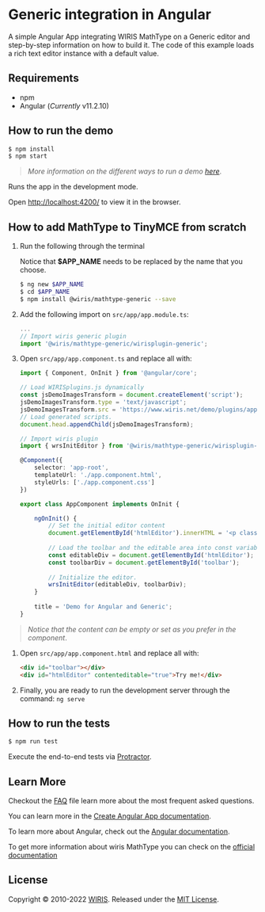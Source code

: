 # Generic integration in Angular

A simple Angular App integrating WIRIS MathType on a Generic editor and step-by-step information on how to build it. The code of this example loads a rich text editor instance with a default value.

## Requirements

* npm
* Angular (*Currently* v11.2.10)

## How to run the demo

```sh
$ npm install
$ npm start
```

> *More information on the different ways to run a demo [here](../../README.md)*.

Runs the app in the development mode.

Open [http://localhost:4200/](http://localhost:4200/) to view it in the browser.


## How to add MathType to TinyMCE from scratch

1. Run the following through the terminal

    Notice that **$APP_NAME** needs to be replaced by the name that you choose.

    ```sh
    $ ng new $APP_NAME
    $ cd $APP_NAME
    $ npm install @wiris/mathtype-generic --save
    ```

2. Add the following import on `src/app/app.module.ts`:

    ```ts
    ...
    // Import wiris generic plugin
    import '@wiris/mathtype-generic/wirisplugin-generic';
    ```

3. Open `src/app/app.component.ts` and replace all with:
    
    ```ts
    import { Component, OnInit } from '@angular/core';
 
    // Load WIRISplugins.js dynamically
    const jsDemoImagesTransform = document.createElement('script');
    jsDemoImagesTransform.type = 'text/javascript';
    jsDemoImagesTransform.src = 'https://www.wiris.net/demo/plugins/app/WIRISplugins.js?viewer=image';
    // Load generated scripts.
    document.head.appendChild(jsDemoImagesTransform);
    
    // Import wiris plugin
    import { wrsInitEditor } from '@wiris/mathtype-generic/wirisplugin-generic.src';
    
    @Component({
        selector: 'app-root',
        templateUrl: './app.component.html',
        styleUrls: ['./app.component.css']
    })
    
    export class AppComponent implements OnInit {
    
        ngOnInit() {
            // Set the initial editor content
            document.getElementById('htmlEditor').innerHTML = '<p class="text"> Double-click on the following formula to edit it.</p><p style="text-align:center;"><math><mi>z</mi><mo>=</mo><mfrac><mrow><mo>-</mo><mi>b</mi><mo>&PlusMinus;</mo><msqrt><msup><mi>b</mi><mn>3</mn></msup><mo>-</mo><mn>4</mn><mi>a</mi><mi>c</mi></msqrt></mrow><mrow><mn>2</mn><mi>a</mi></mrow></mfrac></math></p>';
            
            // Load the toolbar and the editable area into const variables to work easy with them
            const editableDiv = document.getElementById('htmlEditor');
            const toolbarDiv = document.getElementById('toolbar');
            
            // Initialize the editor.
            wrsInitEditor(editableDiv, toolbarDiv);
        }
        
        title = 'Demo for Angular and Generic';
    }
    ```
> *Notice that the content can be empty or set as you prefer in the component*.

1. Open `src/app/app.component.html` and replace all with:

    ```html
    <div id="toolbar"></div>
    <div id="htmlEditor" contenteditable="true">Try me!</div>
    ```

2. Finally, you are ready to run the development server through the command: ```ng serve```

## How to run the tests

```sh
$ npm run test
```

Execute the end-to-end tests via [Protractor](http://www.protractortest.org/).

## Learn More

Checkout the [FAQ](FAQs.md) file learn more about the most frequent asked questions.

You can learn more in the [Create Angular App documentation](https://angular.io/cli/new).

To learn more about Angular, check out the [Angular documentation](https://angular.io/).

To get more information about wiris MathType you can check on the [official documentation](http://www.wiris.com/mathtype)

## License

Copyright © 2010-2022 [WIRIS](http://www.wiris.com). Released under the [MIT License](../../../LICENSE).